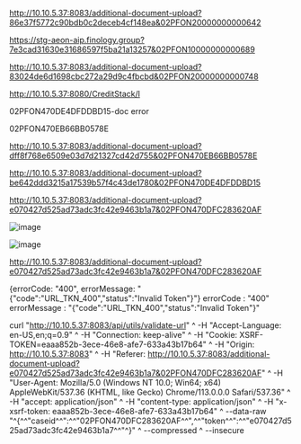 http://10.10.5.37:8083/additional-document-upload?86e37f5772c90bdb0c2deceb4cf148ea&02PFON20000000000642

https://stg-aeon-aip.finology.group?7e3cad31630e31686597f5ba21a13257&02PFON10000000000689


http://10.10.5.37:8083/additional-document-upload?83024de6d1698cbc272a29d9c4fbcbd&02PFON20000000000748

http://10.10.5.37:8080/CreditStack/l


02PFON470DE4DFDDBD15-doc error

02PFON470EB66BB0578E

http://10.10.5.37:8083/additional-document-upload?dff8f768e6509e03d7d21327cd42d755&02PFON470EB66BB0578E

http://10.10.5.37:8083/additional-document-upload?be642ddd3215a17539b57f4c43de1780&02PFON470DE4DFDDBD15

http://10.10.5.37:8083/additional-document-upload?e070427d525ad73adc3fc42e9463b1a7&02PFON470DFC283620AF

![image](https://github.com/afinisham96/afinisham96/assets/131110842/750b36eb-8f23-480e-9d13-28452ccf1894)

![image](https://github.com/afinisham96/afinisham96/assets/131110842/8c75e624-f4cc-4e59-95ad-04341c0cc54b)

http://10.10.5.37:8083/additional-document-upload?e070427d525ad73adc3fc42e9463b1a7&02PFON470DFC283620AF

{errorCode: "400", errorMessage: "{"code":"URL_TKN_400","status":"Invalid Token"}"}
errorCode
: 
"400"
errorMessage
: 
"{\"code\":\"URL_TKN_400\",\"status\":\"Invalid Token\"}"


curl "http://10.10.5.37:8083/api/utils/validate-url" ^
  -H "Accept-Language: en-US,en;q=0.9" ^
  -H "Connection: keep-alive" ^
  -H "Cookie: XSRF-TOKEN=eaaa852b-3ece-46e8-afe7-633a43b17b64" ^
  -H "Origin: http://10.10.5.37:8083" ^
  -H "Referer: http://10.10.5.37:8083/additional-document-upload?e070427d525ad73adc3fc42e9463b1a7&02PFON470DFC283620AF" ^
  -H "User-Agent: Mozilla/5.0 (Windows NT 10.0; Win64; x64) AppleWebKit/537.36 (KHTML, like Gecko) Chrome/113.0.0.0 Safari/537.36" ^
  -H "accept: application/json" ^
  -H "content-type: application/json" ^
  -H "x-xsrf-token: eaaa852b-3ece-46e8-afe7-633a43b17b64" ^
  --data-raw "^{^\^"caseid^\^":^\^"02PFON470DFC283620AF^\^",^\^"token^\^":^\^"e070427d525ad73adc3fc42e9463b1a7^\^"^}" ^
  --compressed ^
  --insecure

